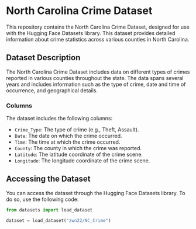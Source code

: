 # North Carolina Crime Dataset

This repository contains the North Carolina Crime Dataset, designed for use with the Hugging Face Datasets library. This dataset provides detailed information about crime statistics across various counties in North Carolina.

## Dataset Description

The North Carolina Crime Dataset includes data on different types of crimes reported in various counties throughout the state. The data spans several years and includes information such as the type of crime, date and time of occurrence, and geographical details.

### Columns

The dataset includes the following columns:
- `Crime_Type`: The type of crime (e.g., Theft, Assault).
- `Date`: The date on which the crime occurred.
- `Time`: The time at which the crime occurred.
- `County`: The county in which the crime was reported.
- `Latitude`: The latitude coordinate of the crime scene.
- `Longitude`: The longitude coordinate of the crime scene.

## Accessing the Dataset

You can access the dataset through the Hugging Face Datasets library. To do so, use the following code:

```python
from datasets import load_dataset

dataset = load_dataset("zwn22/NC_Crime")
